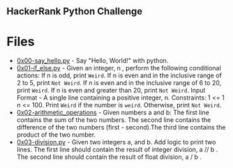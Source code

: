 ﻿## HackerRank Python Challenge

# Files

- [0x00-say_hello.py](0x00-say_hello.py) - Say "Hello, World!" with python.
- [0x01-if_else.py](0x01-if_else.py) - Given an integer, n , perform the following conditional actions: If n is odd, print `Weird`. If n is even and in the inclusive range of 2 to 5, print `Not Weird`. If n is even and in the inclusive range of 6 to 20, print `Weird`. If n is even and greater than 20, print `Not Weird`. Input Format - A single line containing a positive integer, n. Constraints: 1 <= 1 n <= 100. Print `Weird` if the number is `weird`. Otherwise, print `Not Weird`.
- [0x02-arithmetic_operations](0x02-arithmetic_operations) - Given numbers a and b: The first line contains the sum of the two numbers. The second line contains the difference of the two numbers (first - second).The third line contains the product of the two number.
- [0x03-division.py](0x03-division.py) - Given two integers a, and b. Add logic to print two lines. The first line should contain the result of integer division, a // b . The second line should contain the result of float division, a / b .
